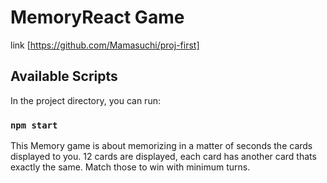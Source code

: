 # MemoryReact Game

link
[https://github.com/Mamasuchi/proj-first]

## Available Scripts

In the project directory, you can run:

### `npm start`

This Memory game is about memorizing in a matter of seconds the cards displayed to you. 12 cards are displayed, each card has another card thats exactly the same. Match those to win with minimum turns.